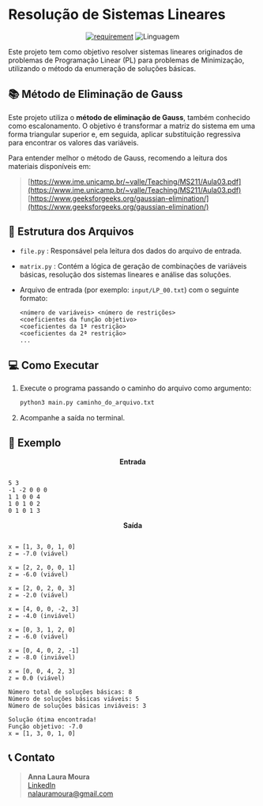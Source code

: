 # Resolução de Sistemas Lineares

<div align = "center" >

[![requirement](https://img.shields.io/badge/IDE-Visual%20Studio%20Code-informational)](https://code.visualstudio.com/docs/?dv=linux64_deb)
![Linguagem](https://img.shields.io/badge/Linguagem-Python-orange)
</div>

Este projeto tem como objetivo resolver sistemas lineares originados de problemas de Programação Linear (PL) para problemas de Minimização, utilizando o método da enumeração de soluções básicas.

## 📚 Método de Eliminação de Gauss

Este projeto utiliza o **método de eliminação de Gauss**, também conhecido como escalonamento. O objetivo é transformar a matriz do sistema em uma forma triangular superior e, em seguida, aplicar substituição regressiva para encontrar os valores das variáveis.


   Para entender melhor o método de Gauss, recomendo a leitura dos materiais disponíveis em:
> [https://www.ime.unicamp.br/~valle/Teaching/MS211/Aula03.pdf](https://www.ime.unicamp.br/~valle/Teaching/MS211/Aula03.pdf)
> [https://www.geeksforgeeks.org/gaussian-elimination/](https://www.geeksforgeeks.org/gaussian-elimination/)


## 📂 Estrutura dos Arquivos

- `file.py` : Responsável pela leitura dos dados do arquivo de entrada.
- `matrix.py` : Contém a lógica de geração de combinações de variáveis básicas, resolução dos sistemas lineares e análise das soluções.
- Arquivo de entrada (por exemplo: `input/LP_00.txt`) com o seguinte formato:
  
  ```
  <número de variáveis> <número de restrições>
  <coeficientes da função objetivo>
  <coeficientes da 1ª restrição>
  <coeficientes da 2ª restrição>
  ...
  ```


## 💻 Como Executar


1. Execute o programa passando o caminho do arquivo como argumento:
   ```bash
   python3 main.py caminho_do_arquivo.txt
   ```

2. Acompanhe a saída no terminal.
   

## 📄 Exemplo

<p align="center"><strong>Entrada</strong></p>


```

5 3
-1 -2 0 0 0
1 1 0 0 4
1 0 1 0 2
0 1 0 1 3
```

<p align="center"><strong>Saída</strong></p>

```

x = [1, 3, 0, 1, 0]
z = -7.0 (viável)

x = [2, 2, 0, 0, 1]
z = -6.0 (viável)

x = [2, 0, 2, 0, 3]
z = -2.0 (viável)

x = [4, 0, 0, -2, 3]
z = -4.0 (inviável)

x = [0, 3, 1, 2, 0]
z = -6.0 (viável)

x = [0, 4, 0, 2, -1]
z = -8.0 (inviável)

x = [0, 0, 4, 2, 3]
z = 0.0 (viável)

Número total de soluções básicas: 8
Número de soluções básicas viáveis: 5
Número de soluções básicas inviáveis: 3

Solução ótima encontrada!
Função objetivo: -7.0
x = [1, 3, 0, 1, 0]
```



## 📞 Contato
> **Anna Laura Moura**  
> [LinkedIn](https://www.linkedin.com/in/anna-laura-614384205)  
> [nalauramoura@gmail.com](mailto:nalauramoura@gmail.com)
